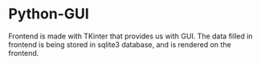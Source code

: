 # Python-GUI
Frontend is made with TKinter that provides us with GUI. The data filled in frontend is being stored in sqlite3 database, and is rendered on the frontend.
